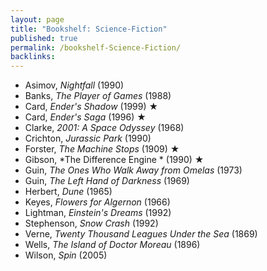 ```yaml
---
layout: page
title: "Bookshelf: Science-Fiction"
published: true
permalink: /bookshelf-Science-Fiction/
backlinks: 
---
```


* Asimov, *Nightfall* (1990)
* Banks, *The Player of Games* (1988)
* Card, *Ender's Shadow* (1999) ★
* Card, *Ender's Saga* (1996) ★
* Clarke, *2001: A Space Odyssey* (1968)
* Crichton, *Jurassic Park* (1990)
* Forster, *The Machine Stops* (1909) ★
* Gibson, *The Difference Engine * (1990) ★
* Guin, *The Ones Who Walk Away from Omelas* (1973)
* Guin, *The Left Hand of Darkness* (1969)
* Herbert, *Dune* (1965)
* Keyes, *Flowers for Algernon* (1966)
* Lightman, *Einstein's Dreams* (1992)
* Stephenson, *Snow Crash* (1992)
* Verne, *Twenty Thousand Leagues Under the Sea* (1869)
* Wells, *The Island of Doctor Moreau* (1896)
* Wilson, *Spin* (2005)
